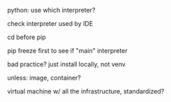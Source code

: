 

python: use which interpreter?

check interpreter used by IDE

cd before pip

pip freeze first to see if "main" interpreter


bad practice? just install locally, not venv

unless: image, container?

virtual machine w/ all the infrastructure, standardized?
